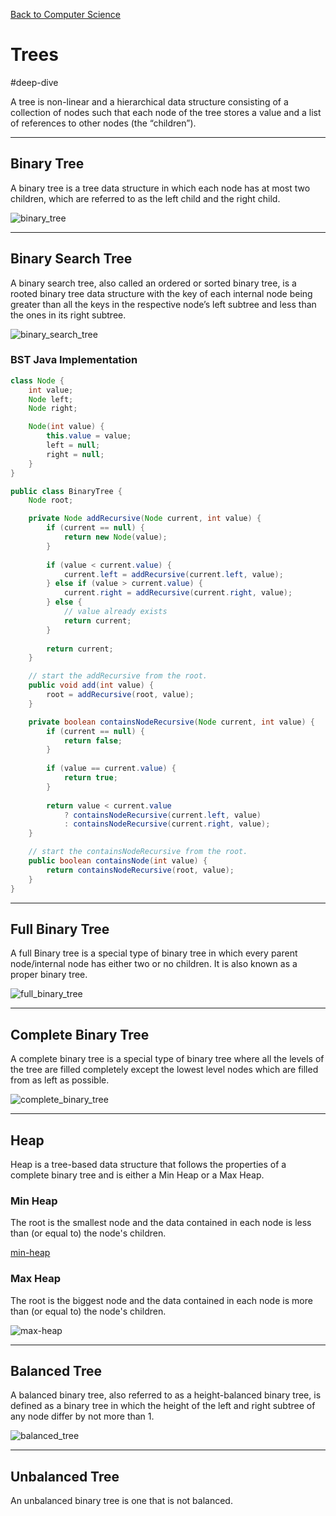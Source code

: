 [Back to Computer Science](computer-science.md)

# Trees

#deep-dive

A tree is non-linear and a hierarchical data structure consisting of a collection of nodes such that each node of the tree stores a value and a list of references to other nodes (the “children”).

---

## Binary Tree

A binary tree is a tree data structure in which each node has at most two children, which are referred to as the left child and the right child.

![binary_tree](binary_tree.png)


---
## Binary Search Tree

A binary search tree, also called an ordered or sorted binary tree, is a rooted binary tree data structure with the key of each internal node being greater than all the keys in the respective node’s left subtree and less than the ones in its right subtree.


![binary_search_tree](binary_search_tree.png)

### BST Java Implementation

```JAVA
class Node {
    int value;
    Node left;
    Node right;

    Node(int value) {
        this.value = value;
        left = null;
        right = null;
    }
}

public class BinaryTree {
    Node root;

    private Node addRecursive(Node current, int value) {
        if (current == null) {
            return new Node(value);
        }
        
        if (value < current.value) {
            current.left = addRecursive(current.left, value);
        } else if (value > current.value) {
            current.right = addRecursive(current.right, value);
        } else {
            // value already exists
            return current;
        }
        
        return current;
    }

	// start the addRecursive from the root.
    public void add(int value) {
        root = addRecursive(root, value);
    }

    private boolean containsNodeRecursive(Node current, int value) {
        if (current == null) {
            return false;
        }
        
        if (value == current.value) {
            return true;
        }
        
        return value < current.value
            ? containsNodeRecursive(current.left, value)
            : containsNodeRecursive(current.right, value);
    }

	// start the containsNodeRecursive from the root.
    public boolean containsNode(int value) {
        return containsNodeRecursive(root, value);
    }
}

```

---
## Full Binary Tree

A full Binary tree is a special type of binary tree in which every parent node/internal node has either two or no children. It is also known as a proper binary tree.

![full_binary_tree](full_binary_tree.webp)

---
## Complete Binary Tree

A complete binary tree is a special type of binary tree where all the levels of the tree are filled completely except the lowest level nodes which are filled from as left as possible.

![complete_binary_tree](complete_binary_tree.webp)

---
## Heap

Heap is a tree-based data structure that follows the properties of a complete binary tree and is either a Min Heap or a Max Heap.

### Min Heap

The root is the smallest node and the data contained in each node is less than (or equal to) the node's children.

[min-heap](min-heap.png)

### Max Heap

The root is the biggest node and the data contained in each node is more than (or equal to) the node's children.

![max-heap](max-heap.png)


---
## Balanced Tree

A balanced binary tree, also referred to as a height-balanced binary tree, is defined as a binary tree in which the height of the left and right subtree of any node differ by not more than 1.

![balanced_tree](balanced_tree.png)

---
## Unbalanced Tree

An unbalanced binary tree is one that is not balanced.